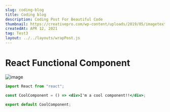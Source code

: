 ```yaml
---
slug: coding-blog
title: Coding blog
description: Coding Post For Beautiful Code
thumbnail: https://creativepro.com/wp-content/uploads/2019/05/imagetext01.jpg
createdAt: APR 12, 2021
tag: Test3
layout: ../../layouts/wrapPost.js
---
```


# React Functional Component

![image](https://images.ctfassets.net/hrltx12pl8hq/7yQR5uJhwEkRfjwMFJ7bUK/dc52a0913e8ff8b5c276177890eb0129/offset_comp_772626-opt.jpg?fit=fill&w=800&h=300)

```jsx
import React from "react";

const CoolComponent = () => <div>I'm a cool component!!</div>;

export default CoolComponent;

```